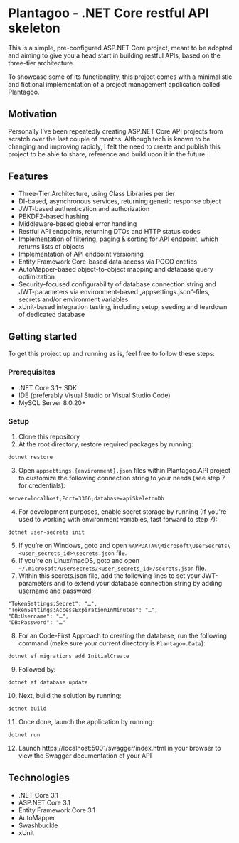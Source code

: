 # Plantagoo - .NET Core restful API skeleton

This is a simple, pre-configured ASP.NET Core project, meant to be adopted and aiming to give you a head start in building restful APIs, based on the three-tier architecture.

To showcase some of its functionality, this project comes with a minimalistic and fictional implementation of a project management application called Plantagoo.

## Motivation

Personally I’ve been repeatedly creating ASP.NET Core API projects from scratch over the last couple of months. Although tech is known to be changing and improving rapidly, I felt the need to create and publish this project to be able to share, reference and build upon it in the future.

## Features

- Three-Tier Architecture, using Class Libraries per tier
- DI-based, asynchronous services, returning generic response object
- JWT-based authentication and authorization
- PBKDF2-based hashing
- Middleware-based global error handling
- Restful API endpoints, returning DTOs and HTTP status codes
- Implementation of filtering, paging & sorting for API endpoint, which returns lists of objects
- Implementation of API endpoint versioning
- Entity Framework Core-based data access via POCO entities
- AutoMapper-based object-to-object mapping and database query optimization
- Security-focused configurability of database connection string and JWT-parameters via environment-based „appsettings.json“-files, secrets and/or environment variables
- xUnit-based integration testing, including setup, seeding and teardown of dedicated database

## Getting started

To get this project up and running as is, feel free to follow these steps:

### Prerequisites

- .NET Core 3.1+ SDK
- IDE (preferably Visual Studio or Visual Studio Code)
- MySQL Server 8.0.20+

### Setup

1. Clone this repository
2. At the root directory, restore required packages by running:

```
dotnet restore
```

3. Open `appsettings.{environment}.json` files within Plantagoo.API project to customize the following connection string to your needs (see step 7 for credentials):

```
server=localhost;Port=3306;database=apiSkeletonDb
```

4. For development purposes, enable secret storage by running (If you're used to working with environment variables, fast forward to step 7):

```
dotnet user-secrets init
```

5. If you’re on Windows, goto and open `%APPDATA%\Microsoft\UserSecrets\<user_secrets_id>\secrets.json` file.
6. If you're on Linux/macOS, goto and open `~/.microsoft/usersecrets/<user_secrets_id>/secrets.json` file.
7. Within this secrets.json file, add the following lines to set your JWT-parameters and to extend your database connection string by adding username and password:

```
"TokenSettings:Secret": "…",
"TokenSettings:AccessExpirationInMinutes": "…",
"DB:Username": "…",
"DB:Password": "…"
```

8. For an Code-First Approach to creating the database, run the following command (make sure your current directory is `Plantagoo.Data`):

```
dotnet ef migrations add InitialCreate
```

9. Followed by:

```
dotnet ef database update
```

10. Next, build the solution by running:

```
dotnet build
```

11. Once done, launch the application by running:

```
dotnet run
```

12. Launch https://localhost:5001/swagger/index.html in your browser to view the Swagger documentation of your API

## Technologies

- .NET Core 3.1
- ASP.NET Core 3.1
- Entity Framework Core 3.1
- AutoMapper
- Swashbuckle
- xUnit

